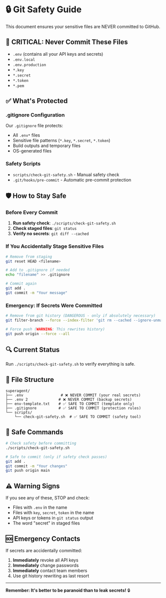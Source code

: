 # 🔒 Git Safety Guide

This document ensures your sensitive files are NEVER committed to GitHub.

## 🚨 CRITICAL: Never Commit These Files

- `.env` (contains all your API keys and secrets)
- `.env.local`
- `.env.production`
- `*.key`
- `*.secret`
- `*.token`
- `*.pem`

## ✅ What's Protected

### .gitignore Configuration
Our `.gitignore` file protects:
- All `.env*` files
- Sensitive file patterns (`*.key`, `*.secret`, `*.token`)
- Build outputs and temporary files
- OS-generated files

### Safety Scripts
- `scripts/check-git-safety.sh` - Manual safety check
- `.git/hooks/pre-commit` - Automatic pre-commit protection

## 🛡️ How to Stay Safe

### Before Every Commit
1. **Run safety check**: `./scripts/check-git-safety.sh`
2. **Check staged files**: `git status`
3. **Verify no secrets**: `git diff --cached`

### If You Accidentally Stage Sensitive Files
```bash
# Remove from staging
git reset HEAD <filename>

# Add to .gitignore if needed
echo "filename" >> .gitignore

# Commit again
git add .
git commit -m "Your message"
```

### Emergency: If Secrets Were Committed
```bash
# Remove from git history (DANGEROUS - only if absolutely necessary)
git filter-branch --force --index-filter 'git rm --cached --ignore-unmatch .env' --prune-empty --tag-name-filter cat -- --all

# Force push (WARNING: This rewrites history)
git push origin --force --all
```

## 🔍 Current Status

Run `./scripts/check-git-safety.sh` to verify everything is safe.

## 📁 File Structure

```
superagent/
├── .env                 # ❌ NEVER COMMIT (your real secrets)
├── .env 2              # ❌ NEVER COMMIT (backup secrets)
├── env-template.txt    # ✅ SAFE TO COMMIT (template only)
├── .gitignore          # ✅ SAFE TO COMMIT (protection rules)
└── scripts/
    └── check-git-safety.sh  # ✅ SAFE TO COMMIT (safety tool)
```

## 🚀 Safe Commands

```bash
# Check safety before committing
./scripts/check-git-safety.sh

# Safe to commit (only if safety check passes)
git add .
git commit -m "Your changes"
git push origin main
```

## ⚠️ Warning Signs

If you see any of these, STOP and check:
- Files with `.env` in the name
- Files with `key`, `secret`, `token` in the name
- API keys or tokens in `git status` output
- The word "secret" in staged files

## 🆘 Emergency Contacts

If secrets are accidentally committed:
1. **Immediately** revoke all API keys
2. **Immediately** change passwords
3. **Immediately** contact team members
4. Use git history rewriting as last resort

---

**Remember: It's better to be paranoid than to leak secrets!** 🔒
